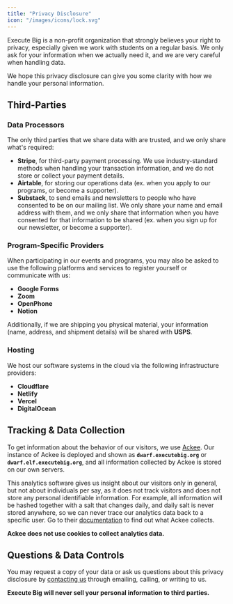 ```yaml
---
title: "Privacy Disclosure"
icon: "/images/icons/lock.svg"
---
```


Execute Big is a non-profit organization that strongly believes your right to privacy, especially given we work with students on a regular basis. We only ask for your information when we actually need it, and we are very careful when handling data.

We hope this privacy disclosure can give you some clarity with how we handle your personal information.

## Third-Parties

### Data Processors

The only third parties that we share data with are trusted, and we only share what's required:

- **Stripe**, for third-party payment processing. We use industry-standard methods when handling your transaction information, and we do not store or collect your payment details.
- **Airtable**, for storing our operations data (ex. when you apply to our programs, or become a supporter).
- **Substack**, to send emails and newsletters to people who have consented to be on our mailing list. We only share your name and email address with them, and we only share that information when you have consented for that information to be shared (ex. when you sign up for our newsletter, or become a supporter).

### Program-Specific Providers

When participating in our events and programs, you may also be asked to use the following platforms and services to register yourself or communicate with us:

- **Google Forms**
- **Zoom**
- **OpenPhone**
- **Notion**

Additionally, if we are shipping you physical material, your information (name, address, and shipment details) will be shared with **USPS**.

### Hosting

We host our software systems in the cloud via the following infrastructure providers:

- **Cloudflare**
- **Netlify**
- **Vercel**
- **DigitalOcean**

## Tracking & Data Collection

To get information about the behavior of our visitors, we use
[Ackee](https://ackee.electerious.com). Our instance of Ackee is deployed and shown as **`dwarf.executebig.org`** or **`dwarf.elf.executebig.org`**,
and all information collected by Ackee is stored on our own servers.

This analytics software gives us insight about our visitors only in general, but not
about individuals per say, as it does not track visitors and does not store any
personal identifiable information. For example, all information will be hashed together with a salt
that changes daily, and daily salt is never stored anywhere, so we can never trace our analytics data
back to a specific user. Go to their [documentation](https://docs.ackee.electerious.com/#/docs/Anonymization)
to find out what Ackee collects.

**Ackee does not use cookies to collect analytics data.**

## Questions & Data Controls

You may request a copy of your data or ask us questions about this privacy disclosure by [contacting us](/contact) through 
emailing, calling, or writing to us. 

**Execute Big will never sell your personal information to third parties.**
